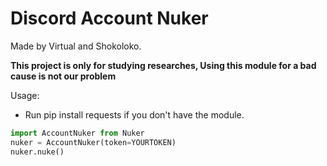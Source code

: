 # Discord Account Nuker


Made by Virtual and Shokoloko.

**This project is only for studying researches, Using this module for a bad cause is not our problem**

Usage:

- Run pip install requests if you don't have the module.

```py
import AccountNuker from Nuker
nuker = AccountNuker(token=YOURTOKEN)
nuker.nuke()
```
